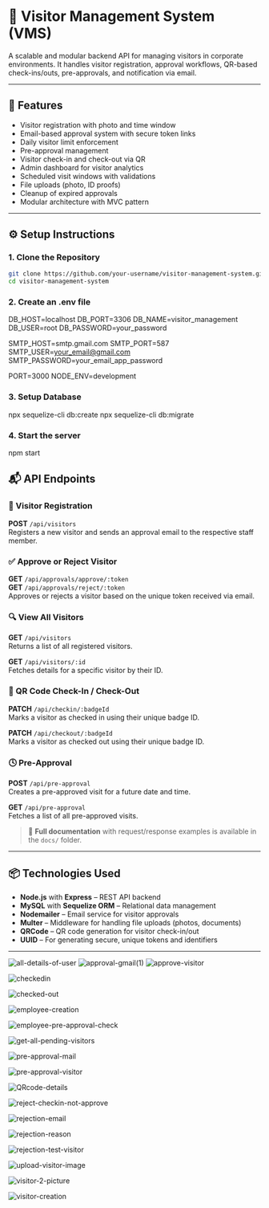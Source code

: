 # 🏢 Visitor Management System (VMS)

A scalable and modular backend API for managing visitors in corporate environments. It handles visitor registration, approval workflows, QR-based check-ins/outs, pre-approvals, and notification via email.

---

## 📌 Features

- Visitor registration with photo and time window
- Email-based approval system with secure token links
- Daily visitor limit enforcement
- Pre-approval management
- Visitor check-in and check-out via QR
- Admin dashboard for visitor analytics
- Scheduled visit windows with validations
- File uploads (photo, ID proofs)
- Cleanup of expired approvals
- Modular architecture with MVC pattern

---

## ⚙️ Setup Instructions

### 1. Clone the Repository

```bash
git clone https://github.com/your-username/visitor-management-system.git
cd visitor-management-system
```

### 2. Create an .env file 
DB_HOST=localhost
DB_PORT=3306
DB_NAME=visitor_management
DB_USER=root
DB_PASSWORD=your_password

SMTP_HOST=smtp.gmail.com
SMTP_PORT=587
SMTP_USER=your_email@gmail.com
SMTP_PASSWORD=your_email_app_password

PORT=3000
NODE_ENV=development

### 3. Setup Database
npx sequelize-cli db:create
npx sequelize-cli db:migrate

### 4. Start the server
npm start


## 📬 API Endpoints

### 📝 Visitor Registration
**POST** `/api/visitors`  
Registers a new visitor and sends an approval email to the respective staff member.

### ✅ Approve or Reject Visitor
**GET** `/api/approvals/approve/:token`  
**GET** `/api/approvals/reject/:token`  
Approves or rejects a visitor based on the unique token received via email.

### 🔍 View All Visitors
**GET** `/api/visitors`  
Returns a list of all registered visitors.

**GET** `/api/visitors/:id`  
Fetches details for a specific visitor by their ID.

### 🔐 QR Code Check-In / Check-Out
**PATCH** `/api/checkin/:badgeId`  
Marks a visitor as checked in using their unique badge ID.

**PATCH** `/api/checkout/:badgeId`  
Marks a visitor as checked out using their unique badge ID.

### 🕓 Pre-Approval
**POST** `/api/pre-approval`  
Creates a pre-approved visit for a future date and time.

**GET** `/api/pre-approval`  
Fetches a list of all pre-approved visits.

> 📄 **Full documentation** with request/response examples is available in the `docs/` folder.

---

## 📦 Technologies Used

- **Node.js** with **Express** – REST API backend
- **MySQL** with **Sequelize ORM** – Relational data management
- **Nodemailer** – Email service for visitor approvals
- **Multer** – Middleware for handling file uploads (photos, documents)
- **QRCode** – QR code generation for visitor check-in/out
- **UUID** – For generating secure, unique tokens and identifiers

---

![all-details-of-user](https://github.com/user-attachments/assets/e59d0a5a-d56d-4479-9165-edad01bbfbd0)
![approval-gmail(1)](https://github.com/user-attachments/assets/11f92a17-6b78-40d4-a736-5b3fa9310084)
![approve-visitor](https://github.com/user-attachments/assets/aed1c4a4-bba6-4927-8427-c29b5f653611)


![checkedin](https://github.com/user-attachments/assets/5f4a3ea9-00a5-4953-9d9a-afd578397d97)

![checked-out](https://github.com/user-attachments/assets/a3b727d6-ec3a-4217-914f-e39946d83f9e)

![employee-creation](https://github.com/user-attachments/assets/1c78e84c-0ed7-4560-a1e6-a44c94c2a072)

![employee-pre-approval-check](https://github.com/user-attachments/assets/1d99d452-67ba-404c-a470-27ffb8cc9c44)

![get-all-pending-visitors](https://github.com/user-attachments/assets/8780c7d3-be88-4a70-9bd7-46b317fd0f54)

![pre-approval-mail](https://github.com/user-attachments/assets/cec0c774-292d-4a4b-a444-8d10923a5a46)

![pre-approval-visitor](https://github.com/user-attachments/assets/d347c06f-00e4-4ab9-bb05-af65ee3a2781)

![QRcode-details](https://github.com/user-attachments/assets/e22fef9b-cdc3-49bb-8676-26e4c9457dab)

![reject-checkin-not-approve](https://github.com/user-attachments/assets/80a3bfcf-f918-4d4f-8a86-ca7c61503bbe)

![rejection-email](https://github.com/user-attachments/assets/b6570778-307c-41d4-8996-e180d1ddd6c6)

![rejection-reason](https://github.com/user-attachments/assets/438be245-fe01-48b5-b2a4-94c0912a1932)

![rejection-test-visitor](https://github.com/user-attachments/assets/ec99a761-bf1f-4333-9b9f-b832974b6e3f)

![upload-visitor-image](https://github.com/user-attachments/assets/708ef5d3-1db6-4542-9323-d23a72325093)

![visitor-2-picture](https://github.com/user-attachments/assets/d106fe69-14ac-4a75-bfdd-95b97fcea019)

![visitor-creation](https://github.com/user-attachments/assets/fa35910f-23dc-4bcd-b335-fc25d07e742a)

